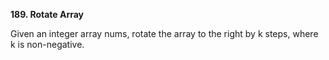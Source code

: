 **189. Rotate Array**

Given an integer array nums, rotate the array to the right by k steps, where k is non-negative.